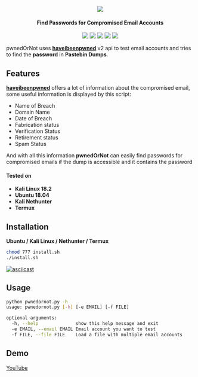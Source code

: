 <p align="center"><img src="https://i.imgur.com/xgaojFM.png"></p>
<h4 align="center">
Find Passwords for Compromised Email Accounts
</h4>
<p align="center">
<img src="https://img.shields.io/badge/HaveIBeenPwned-v2-blue.svg?style=plastic">
<img src="https://img.shields.io/badge/Python-3-brightgreen.svg?style=plastic">
<img src="https://img.shields.io/badge/Python-2-brightgreen.svg?style=plastic">
<img src="https://img.shields.io/badge/Termux-✔-red.svg?style=plastic">
<img src="https://img.shields.io/badge/NetHunter-✔-red.svg?style=plastic">
</p>

pwnedOrNot uses [**haveibeenpwned**](https://haveibeenpwned.com/API/v2) v2 api to test email accounts and tries to find the **password** in **Pastebin Dumps**.

## Features
[**haveibeenpwned**](https://haveibeenpwned.com/API/v2) offers a lot of information about the compromised email, some useful information is displayed by this script:
* Name of Breach
* Domain Name
* Date of Breach
* Fabrication status
* Verification Status
* Retirement status
* Spam Status

And with all this information **pwnedOrNot** can easily find passwords for compromised emails if the dump is accessible and it contains the password

#### Tested on
* **Kali Linux 18.2**
* **Ubuntu 18.04**
* **Kali Nethunter**
* **Termux**

## Installation
**Ubuntu / Kali Linux / Nethunter / Termux**

```bash
chmod 777 install.sh
./install.sh
```

[![asciicast](https://asciinema.org/a/200221.png)](https://asciinema.org/a/200221)

## Usage
```bash
python pwnedornot.py -h
usage: pwnedornot.py [-h] [-e EMAIL] [-f FILE]

optional arguments:
  -h, --help              show this help message and exit
  -e EMAIL, --email EMAIL Email account you want to test
  -f FILE, --file FILE    Load a file with multiple email accounts
```

## Demo
[YouTube](https://www.youtube.com/watch?v=R_Y_QzVmERA)
